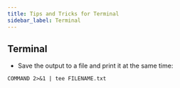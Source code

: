 ```yaml
---
title: Tips and Tricks for Terminal
sidebar_label: Terminal
---
```


## Terminal

* Save the output to a file and print it at the same time:

`COMMAND 2>&1 | tee FILENAME.txt`
